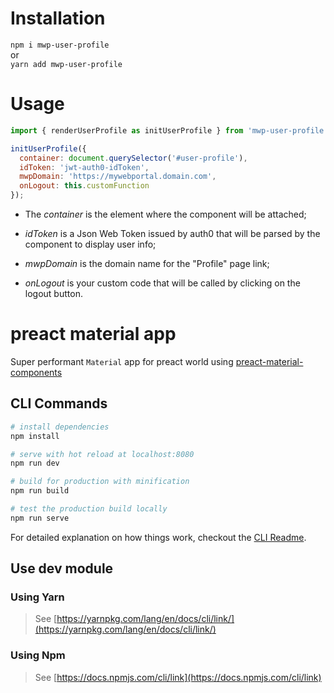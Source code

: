 # Installation
`npm i mwp-user-profile`  
or  
`yarn add mwp-user-profile`

# Usage

```javascript
import { renderUserProfile as initUserProfile } from 'mwp-user-profile';
```

```javascript
initUserProfile({
  container: document.querySelector('#user-profile'),
  idToken: 'jwt-auth0-idToken',
  mwpDomain: 'https://mywebportal.domain.com',
  onLogout: this.customFunction
});
```

- The *container* is the element where the component will be attached;

- *idToken* is a Json Web Token issued by auth0 that will be parsed by the component to display user info;

- *mwpDomain* is the domain name for the "Profile" page link;

- *onLogout* is your custom code that will be called by clicking on the logout button.

# preact material app

Super performant `Material` app for preact world using [preact-material-components](https://github.com/prateekbh/preact-material-components)

## CLI Commands

``` bash
# install dependencies
npm install

# serve with hot reload at localhost:8080
npm run dev

# build for production with minification
npm run build

# test the production build locally
npm run serve
```

For detailed explanation on how things work, checkout the [CLI Readme](https://github.com/developit/preact-cli/blob/master/README.md).


## Use dev module

### Using Yarn

> See [https://yarnpkg.com/lang/en/docs/cli/link/](https://yarnpkg.com/lang/en/docs/cli/link/)

### Using Npm

> See [https://docs.npmjs.com/cli/link](https://docs.npmjs.com/cli/link)